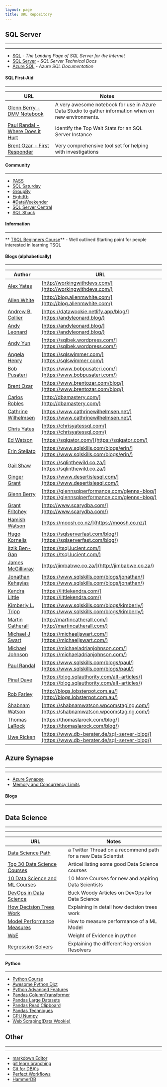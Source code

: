 ```yaml
---
layout: page
title: URL Repository
---
```


## SQL Server

------------

------------

 - [SQL](https://docs.microsoft.com/en-us/sql/?view=sql-server-ver15) - *The Landing Page of SQL Server for the Internet*
 - [SQL Server](https://docs.microsoft.com/en-us/sql/sql-server/?view=sql-server-ver15) - *SQL Server Technical Docs*
 - [Azure SQL](https://docs.microsoft.com/en-us/azure/azure-sql/) - *Azure SQL Documentation*

#### SQL First-Aid

------------

| URL  | Notes  |
| ------------ | ------------ |
| [Glenn Berry - DMV Notebook](https://www.dropbox.com/s/pi462x7cr3msdgj/Azure%20SQL%20Database%20Diagnostic%20Information%20Queries.ipynb?dl=0)  | A very awesome notebook for use in Azure Data Studio to gather information when on new environments.  |
| [Paul Randal - Where Does it Hurt](https://www.sqlskills.com/blogs/paul/wait-statistics-or-please-tell-me-where-it-hurts/)  | Identify the Top Wait Stats for an SQL Server Instance  |
| [Brent Ozar - First Responder](https://github.com/BrentOzarULTD/SQL-Server-First-Responder-Kit/archive/dev.zip)  | Very comprehensive tool set for helping with investigations |


#### Community

------------

- [PASS](https://www.pass.org/)
- [SQL Saturday](https://www.sqlsaturday.com/)
- [GroupBy](https://groupby.org/)
- [EightKb](https://eightkb.online/)
- [#DataWeekender](https://www.dataweekender.com/)
- [SQL Server Central](https://www.sqlservercentral.com/)
- [SQL Shack](https://www.sqlshack.com/)

#### Information

------------

** [TSQL Beginners Course](https://litknd.github.io/TSQLBeginners/)** - Well outlined Starting point for people interested in learning TSQL

#### Blogs (alphabetically)

------------

| Author  | URL  |
| ------------ | ------------ |
| [Alex Yates](http://workingwithdevs.com/) | [http://workingwithdevs.com/](http://workingwithdevs.com/) |
| [Allen White](http://blog.allenmwhite.com/) | [http://blog.allenmwhite.com/](http://blog.allenmwhite.com/) |
| [Andrew B. Collier](https://datawookie.netlify.app/blog/) | [https://datawookie.netlify.app/blog/](https://andyleonard.blog/) |
| [Andy Leonard](https://andyleonard.blog/) | [https://andyleonard.blog/](https://andyleonard.blog/) |
| [Andy Yun](https://sqlbek.wordpress.com/) | [https://sqlbek.wordpress.com/](https://sqlbek.wordpress.com/) |
| [Angela Henry](https://sqlswimmer.com/) | [https://sqlswimmer.com/](https://sqlswimmer.com/) |
| [Bob Pusateri](https://www.bobpusateri.com/) | [https://www.bobpusateri.com/](https://www.bobpusateri.com/) |
| [Brent Ozar](https://www.brentozar.com/blog/) | [https://www.brentozar.com/blog/](https://www.brentozar.com/blog/) |
| [Carlos Robles](http://dbamastery.com/) | [http://dbamastery.com/](http://dbamastery.com/) |
| [Cathrine Wilhelmsen](https://www.cathrinewilhelmsen.net/) | [https://www.cathrinewilhelmsen.net/](https://www.cathrinewilhelmsen.net/) |
| [Chris Yates](https://chrisyatessql.com/) | [https://chrisyatessql.com/](https://chrisyatessql.com/) |
| [Ed Watson](https://sqlgator.com/) | [https://sqlgator.com/](https://sqlgator.com/) |
| [Erin Stellato](https://www.sqlskills.com/blogs/erin/) | [https://www.sqlskills.com/blogs/erin/](https://www.sqlskills.com/blogs/erin/) |
| [Gail Shaw](https://sqlinthewild.co.za/) | [https://sqlinthewild.co.za/](https://sqlinthewild.co.za/) |
| [Ginger Grant](https://www.desertislesql.com/) | [https://www.desertislesql.com/](https://www.desertislesql.com/) |
| [Glenn Berry](https://glennsqlperformance.com/glenns-blog/) | [https://glennsqlperformance.com/glenns-blog/](https://glennsqlperformance.com/glenns-blog/) |
| [Grant Fritchey](http://www.scarydba.com/) | [http://www.scarydba.com/](http://www.scarydba.com/) |
| [Hamish Watson](https://moosh.co.nz/) | [https://moosh.co.nz/](https://moosh.co.nz/) |
| [Hugo Kornelis](https://sqlserverfast.com/blog/) | [https://sqlserverfast.com/blog/](https://sqlserverfast.com/blog/) |
| [Itzik Ben-Gan](https://tsql.lucient.com/) | [https://tsql.lucient.com/](https://tsql.lucient.com/) |
| [James McGillivray](http://jimbabwe.co.za/) | [http://jimbabwe.co.za/](http://jimbabwe.co.za/) |
| [Jonathan Kehayias](https://www.sqlskills.com/blogs/jonathan/) | [https://www.sqlskills.com/blogs/jonathan/](https://www.sqlskills.com/blogs/jonathan/) |
| [Kendra Little](https://littlekendra.com/) | [https://littlekendra.com/](https://littlekendra.com/) |
| [Kimberly L. Tripp](https://www.sqlskills.com/blogs/kimberly/) | [https://www.sqlskills.com/blogs/kimberly/](https://www.sqlskills.com/blogs/kimberly/) |
| [Martin Catherall](http://martincatherall.com/) | [http://martincatherall.com/](http://martincatherall.com/) |
| [Michael J Swart](https://michaeljswart.com/) | [https://michaeljswart.com/](https://michaeljswart.com/) |
| [Michael Johnson](https://michaeladrianjohnson.com/) | [https://michaeladrianjohnson.com/](https://michaeladrianjohnson.com/) |
| [Paul Randal](https://www.sqlskills.com/blogs/paul/) | [https://www.sqlskills.com/blogs/paul/](https://www.sqlskills.com/blogs/paul/) |
| [Pinal Dave](https://blog.sqlauthority.com/all-articles/) | [https://blog.sqlauthority.com/all-articles/](https://blog.sqlauthority.com/all-articles/) |
| [Rob Farley](http://blogs.lobsterpot.com.au/) | [http://blogs.lobsterpot.com.au/](http://blogs.lobsterpot.com.au/) |
| [Shabnam Watson](https://shabnamwatson.wpcomstaging.com/) | [https://shabnamwatson.wpcomstaging.com/](https://shabnamwatson.wpcomstaging.com/) |
| [Thomas LaRock](https://thomaslarock.com/blog/) | [https://thomaslarock.com/blog/](https://thomaslarock.com/blog/) |
| [Uwe Ricken](https://www.db-berater.de/sql-server-blog/) | [https://www.db-berater.de/sql-server-blog/](https://www.db-berater.de/sql-server-blog/) |

## Azure Synapse

------------

------------

 - [Azure Synapse](https://docs.microsoft.com/en-us/azure/synapse-analytics/sql-data-warehouse/)
 - [Memory and Concurrency Limits](https://docs.microsoft.com/en-us/azure/synapse-analytics/sql-data-warehouse/memory-concurrency-limits)


#### Blogs

------------

## Data Science

------------

------------

| URL  | Notes  |
| ------------ | ------------ |
| [Data Science Path](https://twitter.com/PrasoonPratham/status/1330372876134912000?s=09) | a Twitter Thread on a recommend path for a new Data Scientist |
| [Top 30 Data Science Courses](https://www.ubuntupit.com/best-data-science-courses-available/) | Articel listing some good Data Science courses |
| [10 Data Science and ML Courses](https://dev.to/javinpaul/10-data-science-and-machine-learning-courses-for-programmers-looking-to-switch-career-57kd) | 10 More Courses for new and aspiring Data Scientists  |
| [DevOps in Data Science](https://techcommunity.microsoft.com/t5/tag/DevOps/tg-p/board-id/DataArchitectureBlog?s=09) | Buck Woody Articles on DevOps for Data Science  |
| [How Decision Trees Work](https://e2eml.school/how_decision_trees_work.html) | Explaining in detail how decision trees work  |
| [Model Performance Measures](https://blog.exsilio.com/all/accuracy-precision-recall-f1-score-interpretation-of-performance-measures/) | How to measure performance of a ML Model |
| [WoE](https://sundarstyles89.medium.com/weight-of-evidence-and-information-value-using-python-6f05072e83eb) | Weight of Evidence in python |
| [Regression Solvers](https://towardsdatascience.com/dont-sweat-the-solver-stuff-aea7cddc3451) | Explaining the different Regrerssion Resolvers |


#### Python

------------

 - [Python Course](https://www.freecodecamp.org/news/intermediate-python-course/)
 - [Awesome Python Dict](https://just-taking-a-ride.com/inside_python_dict/chapter1.html)
 - [Python Advanced Features](https://towardsdatascience.com/5-advanced-features-of-python-and-how-to-use-them-73bffa373c84)
 - [Pandas ColumnTransformer](https://twitter.com/justmarkham/status/1239545355265507328?s=09)
 - [Pandas Large Datasets](https://twitter.com/justmarkham/status/1207672613130121221?s=08)
 - [Pandas Read Clipboard](https://twitter.com/KatieKodes/status/1179411743199633408?s=08)
 - [Pandas Techniques](https://www.analyticsvidhya.com/blog/2016/01/12-pandas-techniques-python-data-manipulation/)
 - [GPU Numpy](https://pyvideo.org/scipy-japan-2019/cupy.html)
 - [Web Scraping(Data Wookie)](https://github.com/datawookie/talks/tree/master/2019-10-11-pycon)


## Other

------------

------------

 - [markdown Editor](https://pandao.github.io/editor.md/en.html)
 - [git learn branching](https://learngitbranching.js.org/?s=09)
 - [Git for DBA's](https://www.sqlservercentral.com/articles/basic-git-for-dbas-getting-started-with-git)
 - [Perfect Workflows](https://github.com/PrefectHQ/prefect)
 - [HammerDB](https://www.hammerdb.com/benchmarks.html)